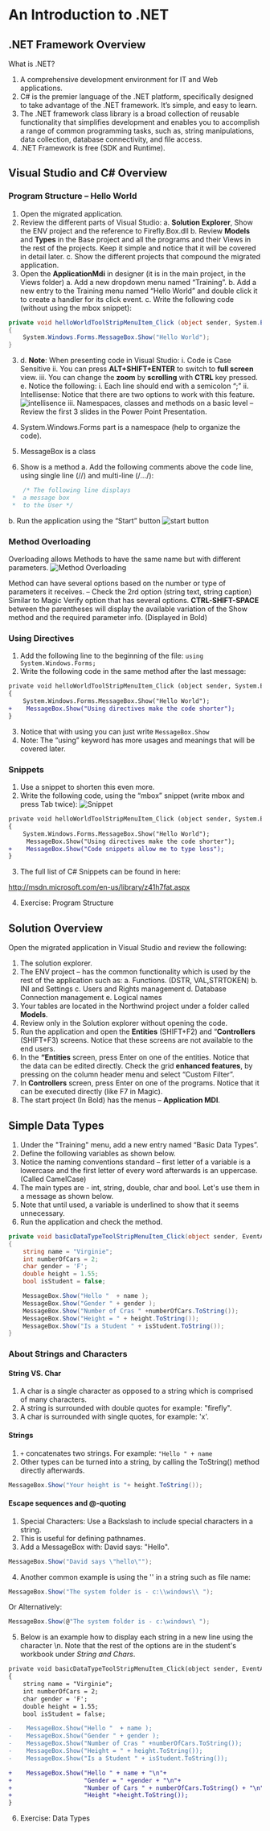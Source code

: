 ﻿# An Introduction to .NET

## .NET Framework Overview

What is .NET?
1.	A comprehensive development environment for IT and Web applications.
2.	C# is the premier language of the .NET platform, specifically designed to take advantage of the .NET framework. It’s simple, and easy to learn.
3.	The .NET framework class library is a broad collection of reusable functionality that simplifies development and enables you to accomplish a range of common programming tasks, such as, string manipulations, data collection, database connectivity, and file access.
4.	.NET Framework is free (SDK and Runtime).

## Visual Studio and C# Overview

### Program Structure – Hello World

1.	Open the migrated application.
2.	Review the different parts of Visual Studio:
	a. **Solution Explorer**, Show the ENV project and the reference to Firefly.Box.dll
	b. Review **Models** and **Types** in the Base project and all the programs and their Views in the rest of the projects. Keep it simple and notice that it will be covered in detail later.
	c. Show the different projects that compound the migrated application.
3.	Open the **ApplicationMdi** in designer (it is in the main project, in the Views folder)
	a. Add a new dropdown menu named “Training”.
	b. Add a new entry to the Training menu named “Hello World” and double click it to create a handler for its click event.
	c. Write the following code (without using the mbox snippet):
```csharp
private void helloWorldToolStripMenuItem_Click (object sender, System.EventArgs e)
{
	System.Windows.Forms.MessageBox.Show("Hello World");
}
```

3. d. **Note**:  When presenting code in Visual Studio:
		i. Code is Case Sensitive
		ii. You can press **ALT+SHIFT+ENTER** to switch to **full screen** view.
		iii. You can change the **zoom** by **scrolling** with **CTRL** key pressed.
	e.	Notice the following:
		i. Each line should end with a semicolon “;”
		ii. Intellisense: Notice that there are two options to work with this feature.
![intellisence](intellisence.png)
		 iii. Namespaces, classes and methods on a basic level – Review the first 3 slides in the Power Point Presentation.

4.	System.Windows.Forms part is a namespace (help to organize the code).
5.	MessageBox is a class
6.	Show is a method
	a. Add the following comments above the code line, using single line (//) and multi-line (/*…*/):
```csharp 
	/* The following line displays
 *  a message box
 *  to the User */
 ```
b. Run the application using the “Start” button  ![start button](start_button.png)


### Method Overloading

Overloading allows Methods to have the same name but with different parameters.
![Method Overloading](Method_Overloading.png)
 
Method can have several options based on the number or type of parameters it receives. – Check the 2rd option (string text, string caption)
Similar to Magic Verify option that has several options.
**CTRL-SHIFT-SPACE** between the parentheses will display the available variation of the  Show method and the required parameter info. (Displayed in Bold)

### Using Directives

1.	Add the following line to the beginning of the file:
`using System.Windows.Forms;`
2.	Write the following code in the same method after the last message:
```diff
private void helloWorldToolStripMenuItem_Click (object sender, System.EventArgs e)
{
	System.Windows.Forms.MessageBox.Show("Hello World");
+    MessageBox.Show("Using directives make the code shorter");
}
```
3.	Notice that with using you can just write `MessageBox.Show`
4.	Note: The “using” keyword has more usages and meanings that will be covered later.

### Snippets 
1.	Use a snippet to shorten this even more.
2.	Write the following code, using the “mbox” snippet (write mbox and press Tab twice):
![Snippet](Snippet.png)
```diff
private void helloWorldToolStripMenuItem_Click (object sender, System.EventArgs e)
{
	System.Windows.Forms.MessageBox.Show("Hello World");
     MessageBox.Show("Using directives make the code shorter");
+    MessageBox.Show("Code snippets allow me to type less");
}
```
3.	 The full list of C# Snippets can be found in here:

http://msdn.microsoft.com/en-us/library/z41h7fat.aspx

4.	Exercise: Program Structure

## Solution Overview

Open the migrated application in Visual Studio and review the following:
1. The solution explorer.
2. The ENV project – has the common functionality which is used by the rest of the application such as:
	a. Functions. (DSTR, VAL,STRTOKEN)
	b. INI and Settings
	c. Users and Rights management
	d. Database Connection management
	e. Logical names
3. Your tables are located in the Northwind project under a folder called **Models**.
4. Review only in the Solution explorer without opening the code.
5. Run the application and open the **Entities** (SHIFT+F2) and “**Controllers** (SHIFT+F3) screens. Notice that these screens are not available to the end users.
6. In the **“Entities** screen, press Enter on one of the entities. Notice that the data can be edited directly. Check the grid **enhanced features**, by pressing on the column header menu and select “Custom Filter”.
7. In **Controllers** screen, press Enter on one of the programs. Notice that it can be executed directly (like F7 in Magic).
8. The start project (In Bold) has the menus – **Application MDI**.

## Simple Data Types
1. Under the "Training" menu, add a new entry named “Basic Data Types”.
2. Define the following variables as shown below.
3. Notice the naming conventions standard – first letter of a variable is a lowercase and the first letter of every word afterwards is an uppercase. (Called CamelCase)
4. The main types are - int, string, double, char and bool. Let's use them in a message as shown below.
5. Note that until used, a variable is underlined to show that it seems unnecessary.
6. Run the application and check the method.
```csharp
private void basicDataTypeToolStripMenuItem_Click(object sender, EventArgs e)
{
	string name = "Virginie";
	int numberOfCars = 2;
	char gender = 'F';
	double height = 1.55;
	bool isStudent = false;

	MessageBox.Show("Hello "  + name );
	MessageBox.Show("Gender " + gender );
	MessageBox.Show("Number of Cras " +numberOfCars.ToString());
	MessageBox.Show("Height = " + height.ToString());
	MessageBox.Show("Is a Student " + isStudent.ToString());
}
```

### About Strings and Characters

#### String VS. Char

1.	A char is a single character as opposed to a string which is comprised of many characters. 
2.	A string is surrounded with double quotes for example: "firefly".
3.	A char is surrounded with single quotes, for example: 'x'.

####	Strings
1.	`+` concatenates two strings. For example: `"Hello " + name`
2.	Other types can be turned into a string, by calling the ToString() method directly afterwards.
```csharp
MessageBox.Show("Your height is "+ height.ToString());
```

#### Escape sequences and @-quoting

1.	Special Characters: Use a Backslash to include special characters in a string.
2.	This is useful for defining pathnames.
3.	Add a MessageBox with: David says: "Hello".
```csharp
MessageBox.Show("David says \"hello\"");
```
4.	Another common example is using the '\' in a string such as file name:
```csharp
MessageBox.Show("The system folder is - c:\\windows\\ ");
```
Or Alternatively:
```csharp
MessageBox.Show(@"The system folder is - c:\windows\ ");
```
5.	Below is an example how to display each string in a new line using the character \n. Note that the rest of the options are in the student's workbook under _String and Chars_.
```diff
private void basicDataTypeToolStripMenuItem_Click(object sender, EventArgs e)
{
	string name = "Virginie";
	int numberOfCars = 2;
	char gender = 'F';
	double height = 1.55;
	bool isStudent = false;

-    MessageBox.Show("Hello "  + name );
-    MessageBox.Show("Gender " + gender );
-    MessageBox.Show("Number of Cras " +numberOfCars.ToString());
-    MessageBox.Show("Height = " + height.ToString());
-    MessageBox.Show("Is a Student " + isStudent.ToString());

+    MessageBox.Show("Hello " + name + "\n"+ 
+                    "Gender = " +gender + "\n"+
+                    "Number of Cars " + numberOfCars.ToString() + "\n"+
+                    "Height "+height.ToString());
}
```
6.	Exercise: Data Types